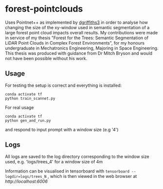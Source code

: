 # forest-pointclouds

Uses Pointnet++ as implemented by [dgriffiths3](https://github.com/dgriffiths3/pointnet2-tensorflow2) in order to analyse how changing the size of the xy-window used in semantic segmentation of a large forest point cloud impacts overall results. My contributions were made in service of my thesis "Forest for the Trees: Semantic Segmentation of LiDAR Point Clouds in Complex Forest Environments", for my honours undergraduate in Mechatronics Engineering, Majoring in Space Engineering. This thesis was produced with guidance from Dr Mitch Bryson and would not have been possible without his work.

## Usage
For testing the setup is correct and everything is installed:
```
conda activate tf
python train_scannet.py
```
For real usage
```
conda activate tf
python gen_and_run.py
```
and respond to input prompt with a window size (e.g '4')

## Logs
All logs are saved to the log directory corresponding to the window size used, e.g. 'logs/trees_4' for a window size of 4m

Information can be visualised in tensorboard with `tensorboard --logdir=logs/trees_N` , which is then viewed in the web browser at *http://localhost:6006*
